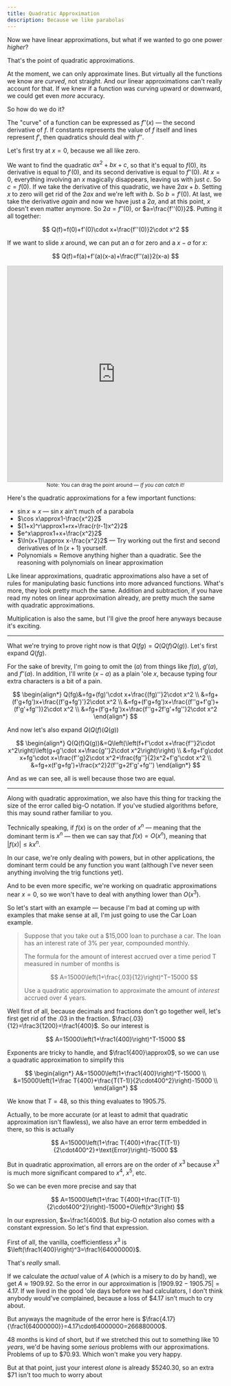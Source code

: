 ```yaml
---
title: Quadratic Approximation
description: Because we like parabolas
---
```


Now we have linear approximations, but what if we wanted to go one power *higher*?

That's the point of quadratic approximations.

At the moment, we can only approximate lines. But virtually all the functions we know are *curved*, not straight. And our linear approximations can't really account for that. If we knew if a function was curving upward or downward, we could get even *more* accuracy.

So how do we do it?

The "curve" of a function can be expressed as $f''(x)$ — the second derivative of $f$. If constants represents the value of $f$ itself and lines represent $f'$, then quadratics should deal with $f''$.

Let's first try at $x=0$, because we all like zero.

We want to find the quadratic $ax^2+bx+c$, so that it's equal to $f(0)$, its derivative is equal to $f'(0)$, and its second derivative is equal to $f''(0)$. At $x=0$, everything involving an $x$ magically disappears, leaving us with just $c$. So $c=f(0)$. If we take the derivative of this quadratic, we have $2ax+b$. Setting $x$ to zero will get rid of the $2ax$ and we're left with $b$. So $b=f'(0)$. At last, we take the derivative *again* and now we have just a $2a$, and at this point, $x$ doesn't even matter anymore. So $2a=f''(0)$, or $a=\frac{f''(0)}2$. Putting it all together:

$$
Q(f)=f(0)+f'(0)\cdot x+\frac{f''(0)}2\cdot x^2
$$

If we want to slide $x$ around, we can put an $a$ for zero and a $x-a$ for $x$:

$$
Q(f)=f(a)+f'(a)(x-a)+\frac{f''(a)}2(x-a)
$$

<iframe src="https://www.desmos.com/calculator/hgtcp67rnm?embed" width="500" height="500" style="border: 1px solid #ccc" frameborder=0></iframe>

<center><sup>Note: You can drag the point around — <i>If you can catch it!</i></sup></center>

Here's the quadratic approximations for a few important functions:

- $\sin x\approx x$ — $\sin x$ ain't much of a parabola
- $\cos x\approx1-\frac{x^2}2$​
- $(1+x)^r\approx1+rx+\frac{r(r-1)x^2}2$​
- $e^x\approx1+x+\frac{x^2}2$
- $\ln(x+1)\approx x-\frac{x^2}2$ — Try working out the first and second derivatives of $\ln(x+1)$ yourself.
- $\text{Polynomials}\approx\text{Remove anything higher than a quadratic}$. See the reasoning with polynomials on linear approximation

Like linear approximations, quadratic approximations also have a set of rules for manipulating basic functions into more advanced functions. What's more, they look pretty much the same. Addition and subtraction, if you have read my notes on linear approximation already, are pretty much the same with quadratic approximations.

Multiplication is also the same, but I'll give the proof here anyways because it's exciting.

---

What we're trying to prove right now is that $Q(fg)=Q(Q(f)Q(g))$. Let's first expand $Q(fg)$.

For the sake of brevity, I'm going to omit the $(a)$ from things like $f(a)$, $g'(a)$, and $f''(a)$. In addition, I'll write $(x-a)$ as a plain 'ole $x$, because typing four extra characters is a bit of a pain.

$$
\begin{align*}
Q(fg)&=fg+(fg)'\cdot x+\frac{(fg)''}2\cdot x^2 \\
     &=fg+(f'g+fg')x+\frac{(f'g+fg')'}2\cdot x^2 \\
     &=fg+(f'g+fg')x+\frac{(f''g+f'g')+(f'g'+fg'')}2\cdot x^2 \\
     &=fg+(f'g+fg')x+\frac{f''g+2f'g'+fg''}2\cdot x^2
\end{align*}
$$

And now let's also expand $Q(Q(f)(Q(g))$

$$
\begin{align*}
Q(Q(f)Q(g))&=Q\left(\left(f+f'\cdot x+\frac{f''}2\cdot x^2\right)\left(g+g'\cdot x+\frac{g''}2\cdot x^2\right)\right) \\
           &=fg+f'g\cdot x+fg'\cdot x+\frac{f''g}2\cdot x^2+\frac{fg''}{2}x^2+f'g'\cdot x^2 \\
           &=fg+x(f'g+fg')+\frac{x^2}2(f''g+2f'g'+fg'')
\end{align*}
$$

And as we can see, all is well because those two are equal.

---

Along with quadratic approximation, we also have this thing for tracking the size of the error called big-O notation. If you've studied algorithms before, this may sound rather familiar to you.

Technically speaking, if $f(x)$ is on the order of $x^n$ — meaning that the dominant term is $x^n$ — then we can say that $f(x)=O(x^n)$, meaning that $|f(x)|\le kx^n$.

In our case, we're only dealing with powers, but in other applications, the dominant term could be any function you want (although I've never seen anything involving the trig functions yet).

And to be even more specific, we're working on quadratic approximations near $x=0$, so we won't have to deal with anything lower than $O(x^3)$.

So let's start with an example — because I'm bad at coming up with examples that make sense at all, I'm just going to use the Car Loan example.

> Suppose that you take out a $15,000 loan to purchase a car. The loan has an interest rate of 3% per year, compounded monthly.
>
> The formula for the amount of interest accrued over a time period T measured in number of months is
> 
> $$
> A=15000\left(1+\frac{.03}{12}\right)^T−15000
> $$
> 
> Use a quadratic approximation to approximate the amount of *interest* accrued over 4 years.

Well first of all, because decimals and fractions don't go together well, let's first get rid of the $.03$ in the fraction. $\frac{.03}{12}=\frac3{1200}=\frac1{400}$. So our interest is

$$
A=15000\left(1+\frac1{400}\right)^T-15000
$$

Exponents are tricky to handle, and $\frac1{400}\approx0$, so we can use a quadratic approximation to simplify this

$$
\begin{align*}
A&=15000\left(1+\frac1{400}\right)^T-15000 \\
 &=15000\left(1+\frac T{400}+\frac{T(T-1)}{2\cdot400^2}\right)-15000 \\
\end{align*}
$$

We know that $T=48$, so this thing evaluates to 1905.75.

Actually, to be more accurate (or at least to admit that quadratic approximation isn't flawless), we also have an error term embedded in there, so this is actually

$$
A=15000\left(1+\frac T{400}+\frac{T(T-1)}{2\cdot400^2}+\text{Error}\right)-15000
$$

But in quadratic approximation, all errors are on the order of $x^3$ because $x^3$ is much more significant compared to $x^4$, $x^5$, etc.

So we can be even more precise and say that

$$
A=15000\left(1+\frac T{400}+\frac{T(T-1)}{2\cdot400^2}\right)-15000+O\left(x^3\right)
$$

In our expression, $x=\frac1{400}$​. But big-O notation also comes with a constant expression. So let's find that expression.

First of all, the vanilla, coefficientless $x^3$ is $\left(\frac1{400}\right)^3=\frac1{64000000}$.

That's *really* small.

If we calculate the *actual* value of $A$​ (which is a misery to do by hand), we get $A\approx1909.92$​. So the error in our approximation is $|1909.92-1905.75|=4.17$​. If we lived in the good 'ole days before we had calculators, I don't think anybody would've complained, because a loss of \$4.17 isn't much to cry about.

But anyways the magnitude of the error here is $\frac{4.17}{\frac1{64000000}}=4.17\cdot64000000=266880000$.

48 months is kind of short, but if we stretched this out to something like 10 *years*, we'd be having some *serious* problems with our approximations. Problems of up to \$70.93. Which won't make you very happy.

But at that point, just your interest *alone* is already \$5240.30, so an extra \$71 isn't too much to worry about  